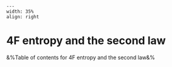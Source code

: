 
```{figure} /figures/busy.png
---
width: 35%
align: right
```
# 4F entropy and the second law

&%Table of contents for 4F entropy and the second law&%